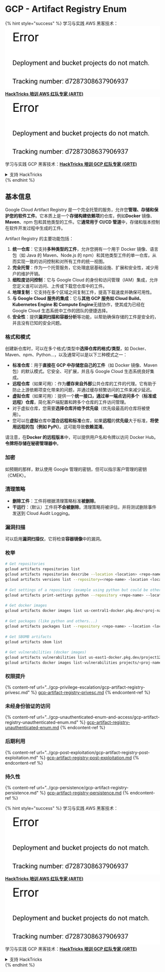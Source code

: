# GCP - Artifact Registry Enum

{% hint style="success" %}
学习与实践 AWS 黑客技术：<img src="../../../.gitbook/assets/image (1) (1).png" alt="" data-size="line">[**HackTricks 培训 AWS 红队专家 (ARTE)**](https://training.hacktricks.xyz/courses/arte)<img src="../../../.gitbook/assets/image (1) (1).png" alt="" data-size="line">\
学习与实践 GCP 黑客技术：<img src="../../../.gitbook/assets/image (2).png" alt="" data-size="line">[**HackTricks 培训 GCP 红队专家 (GRTE)**<img src="../../../.gitbook/assets/image (2).png" alt="" data-size="line">](https://training.hacktricks.xyz/courses/grte)

<details>

<summary>支持 HackTricks</summary>

* 查看 [**订阅计划**](https://github.com/sponsors/carlospolop)!
* **加入** 💬 [**Discord 群组**](https://discord.gg/hRep4RUj7f) 或 [**Telegram 群组**](https://t.me/peass) 或 **在 Twitter 上关注** 🐦 [**@hacktricks\_live**](https://twitter.com/hacktricks\_live)**.**
* **通过向** [**HackTricks**](https://github.com/carlospolop/hacktricks) 和 [**HackTricks Cloud**](https://github.com/carlospolop/hacktricks-cloud) GitHub 仓库提交 PR 分享黑客技巧。

</details>
{% endhint %}

## 基本信息

Google Cloud Artifact Registry 是一个完全托管的服务，允许您**管理、存储和保护您的软件工件**。它本质上是一个**存储构建依赖项**的仓库，例如**Docker** 镜像、**Maven**、npm 包和其他类型的工件。它**通常用于 CI/CD 管道**中，存储和版本控制在软件开发过程中生成的工件。

Artifact Registry 的主要功能包括：

1. **统一仓库**：它支持**多种类型的工件**，允许您拥有一个用于 Docker 镜像、语言包（如 Java 的 Maven、Node.js 的 npm）和其他类型工件的单一仓库，从而实现一致的访问控制和对所有工件的统一视图。
2. **完全托管**：作为一个托管服务，它处理底层基础设施、扩展和安全性，减少用户的维护开销。
3. **细粒度访问控制**：它与 Google Cloud 的身份和访问管理（IAM）集成，允许您定义谁可以访问、上传或下载您仓库中的工件。
4. **地理复制**：它支持在多个区域之间复制工件，提高下载速度并确保可用性。
5. **与 Google Cloud 服务的集成**：它与**其他 GCP 服务如 Cloud Build、Kubernetes Engine 和 Compute Engine**无缝协作，使其成为已经在 Google Cloud 生态系统中工作的团队的便捷选择。
6. **安全性**：提供**漏洞扫描和容器分析**等功能，以帮助确保存储的工件是安全的，并且没有已知的安全问题。

### 格式和模式

创建新仓库时，可以在多个格式/类型中**选择仓库的格式/类型**，如 Docker、Maven、npm、Python...，以及通常可以是以下三种模式之一：

* **标准仓库**：用于**直接在 GCP 中存储您自己的工件**（如 Docker 镜像、Maven 包）的默认模式。它安全、可扩展，并且与 Google Cloud 生态系统良好集成。
* **远程仓库**（如果可用）：作为**缓存来自外部**公共仓库的工件的代理。它有助于防止上游依赖项变化带来的问题，并通过缓存频繁访问的工件来减少延迟。
* **虚拟仓库**（如果可用）：提供一个**统一接口，通过单一端点访问多个（标准或远程）仓库**，简化客户端配置和跨多个仓库的工件访问管理。
* 对于虚拟仓库，您需要**选择仓库并给予优先级**（优先级最高的仓库将被使用）。
* 您可以在**虚拟**仓库中**混合远程和标准**仓库，如果**远程**的**优先级**大于标准，**将使用远程的包（例如 PyPi）**。这可能导致**依赖混淆**。

请注意，在**Docker 的远程版本**中，可以提供用户名和令牌以访问 Docker Hub。**令牌将存储在秘密管理器中**。

### 加密

如预期的那样，默认使用 Google 管理的密钥，但可以指示客户管理的密钥（CMEK）。

### 清理策略

* **删除工件**：工件将根据清理策略标准**被删除**。
* **干运行**：（默认）工件将**不会被删除**。清理策略将被评估，并将测试删除事件发送到 Cloud Audit Logging。

### 漏洞扫描

可以启用**漏洞扫描仪**，它将检查**容器镜像**中的漏洞。

### 枚举
```bash
# Get repositories
gcloud artifacts repositories list
gcloud artifacts repositories describe --location <location> <repo-name>
gcloud artifacts versions list --repository=<repo-name> -location <location> --package <package-name>

# Get settings of a repository (example using python but could be other)
gcloud artifacts print-settings python --repository <repo-name> --location <location>

# Get docker images
gcloud artifacts docker images list us-central1-docker.pkg.dev/<proj-name>/<repo-name>

# Get packages (like python and others...)
gcloud artifacts packages list --repository <repo-name> --location <location>

# Get SBOMB artifacts
gcloud artifacts sbom list

# Get vulnerabilities (docker images)
gcloud artifacts vulnerabilities list us-east1-docker.pkg.dev/project123/repository123/someimage@sha256:49765698074d6d7baa82f
gcloud artifacts docker images list-vulnerabilities projects/<proj-name>/locations/<location>/scans/<scan-uuid>
```
### 权限提升

{% content-ref url="../gcp-privilege-escalation/gcp-artifact-registry-privesc.md" %}
[gcp-artifact-registry-privesc.md](../gcp-privilege-escalation/gcp-artifact-registry-privesc.md)
{% endcontent-ref %}

### 未经身份验证的访问

{% content-ref url="../gcp-unauthenticated-enum-and-access/gcp-artifact-registry-unauthenticated-enum.md" %}
[gcp-artifact-registry-unauthenticated-enum.md](../gcp-unauthenticated-enum-and-access/gcp-artifact-registry-unauthenticated-enum.md)
{% endcontent-ref %}

### 后期利用

{% content-ref url="../gcp-post-exploitation/gcp-artifact-registry-post-exploitation.md" %}
[gcp-artifact-registry-post-exploitation.md](../gcp-post-exploitation/gcp-artifact-registry-post-exploitation.md)
{% endcontent-ref %}

### 持久性

{% content-ref url="../gcp-persistence/gcp-artifact-registry-persistence.md" %}
[gcp-artifact-registry-persistence.md](../gcp-persistence/gcp-artifact-registry-persistence.md)
{% endcontent-ref %}

{% hint style="success" %}
学习与实践 AWS 黑客技术：<img src="../../../.gitbook/assets/image (1) (1).png" alt="" data-size="line">[**HackTricks 培训 AWS 红队专家 (ARTE)**](https://training.hacktricks.xyz/courses/arte)<img src="../../../.gitbook/assets/image (1) (1).png" alt="" data-size="line">\
学习与实践 GCP 黑客技术：<img src="../../../.gitbook/assets/image (2).png" alt="" data-size="line">[**HackTricks 培训 GCP 红队专家 (GRTE)**<img src="../../../.gitbook/assets/image (2).png" alt="" data-size="line">](https://training.hacktricks.xyz/courses/grte)

<details>

<summary>支持 HackTricks</summary>

* 查看 [**订阅计划**](https://github.com/sponsors/carlospolop)!
* **加入** 💬 [**Discord 群组**](https://discord.gg/hRep4RUj7f) 或 [**Telegram 群组**](https://t.me/peass) 或 **在 Twitter 上关注** 🐦 [**@hacktricks\_live**](https://twitter.com/hacktricks\_live)**.**
* **通过向** [**HackTricks**](https://github.com/carlospolop/hacktricks) 和 [**HackTricks Cloud**](https://github.com/carlospolop/hacktricks-cloud) GitHub 仓库提交 PR 分享黑客技巧。

</details>
{% endhint %}
